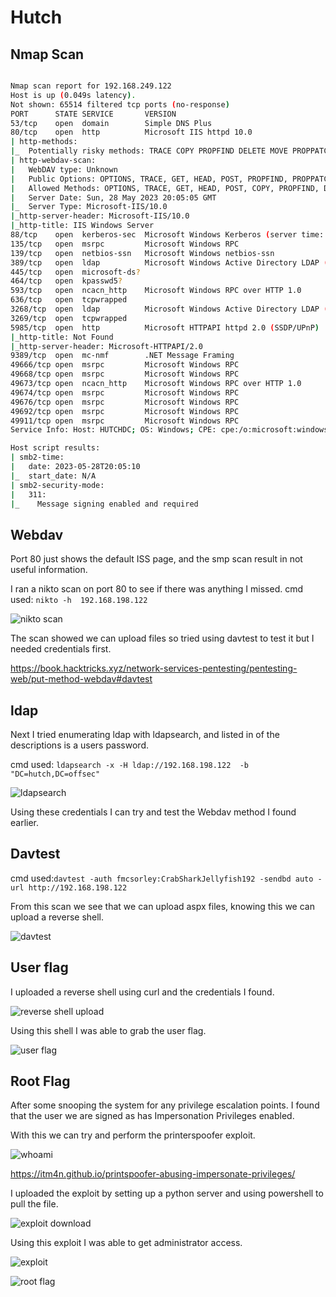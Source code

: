 <h1>Hutch</h1>

<h2>Nmap Scan</h2>


```bash

Nmap scan report for 192.168.249.122
Host is up (0.049s latency).
Not shown: 65514 filtered tcp ports (no-response)
PORT      STATE SERVICE       VERSION
53/tcp    open  domain        Simple DNS Plus
80/tcp    open  http          Microsoft IIS httpd 10.0
| http-methods: 
|_  Potentially risky methods: TRACE COPY PROPFIND DELETE MOVE PROPPATCH MKCOL LOCK UNLOCK PUT
| http-webdav-scan: 
|   WebDAV type: Unknown
|   Public Options: OPTIONS, TRACE, GET, HEAD, POST, PROPFIND, PROPPATCH, MKCOL, PUT, DELETE, COPY, MOVE, LOCK, UNLOCK
|   Allowed Methods: OPTIONS, TRACE, GET, HEAD, POST, COPY, PROPFIND, DELETE, MOVE, PROPPATCH, MKCOL, LOCK, UNLOCK
|   Server Date: Sun, 28 May 2023 20:05:05 GMT
|_  Server Type: Microsoft-IIS/10.0
|_http-server-header: Microsoft-IIS/10.0
|_http-title: IIS Windows Server
88/tcp    open  kerberos-sec  Microsoft Windows Kerberos (server time: 2023-05-28 20:04:17Z)
135/tcp   open  msrpc         Microsoft Windows RPC
139/tcp   open  netbios-ssn   Microsoft Windows netbios-ssn
389/tcp   open  ldap          Microsoft Windows Active Directory LDAP (Domain: hutch.offsec0., Site: Default-First-Site-Name)
445/tcp   open  microsoft-ds?
464/tcp   open  kpasswd5?
593/tcp   open  ncacn_http    Microsoft Windows RPC over HTTP 1.0
636/tcp   open  tcpwrapped
3268/tcp  open  ldap          Microsoft Windows Active Directory LDAP (Domain: hutch.offsec0., Site: Default-First-Site-Name)
3269/tcp  open  tcpwrapped
5985/tcp  open  http          Microsoft HTTPAPI httpd 2.0 (SSDP/UPnP)
|_http-title: Not Found
|_http-server-header: Microsoft-HTTPAPI/2.0
9389/tcp  open  mc-nmf        .NET Message Framing
49666/tcp open  msrpc         Microsoft Windows RPC
49668/tcp open  msrpc         Microsoft Windows RPC
49673/tcp open  ncacn_http    Microsoft Windows RPC over HTTP 1.0
49674/tcp open  msrpc         Microsoft Windows RPC
49676/tcp open  msrpc         Microsoft Windows RPC
49692/tcp open  msrpc         Microsoft Windows RPC
49911/tcp open  msrpc         Microsoft Windows RPC
Service Info: Host: HUTCHDC; OS: Windows; CPE: cpe:/o:microsoft:windows

Host script results:
| smb2-time: 
|   date: 2023-05-28T20:05:10
|_  start_date: N/A
| smb2-security-mode: 
|   311: 
|_    Message signing enabled and required

```

<h2>Webdav</h2>

Port 80 just shows the default ISS page, and the smp scan result in not useful information. 

I ran a nikto scan on port 80 to see if there was anything I missed. 
cmd used:  `nikto -h  192.168.198.122`

![nikto scan](https://i.imgur.com/qvN9aWu.png)

The scan showed we can upload files so tried using davtest to test it but I needed credentials first.

https://book.hacktricks.xyz/network-services-pentesting/pentesting-web/put-method-webdav#davtest


<h2>ldap</h2>

Next I tried enumerating ldap with ldapsearch, and listed in of the descriptions is a users password.

cmd used: `ldapsearch -x -H ldap://192.168.198.122  -b "DC=hutch,DC=offsec"`

![ldapsearch](https://imgur.com/rq5RmFH.png)

Using these credentials I can try and test the Webdav method I found earlier.

<h2>Davtest</h2>

cmd used:`davtest -auth fmcsorley:CrabSharkJellyfish192 -sendbd auto -url http://192.168.198.122`

From this scan we see that we can upload aspx files, knowing this we can upload a reverse shell.


![davtest](https://i.imgur.com/Cw8ItCK.png)

<h2>User flag</h2>

I uploaded a reverse shell using curl and the credentials I found.

![reverse shell upload](https://i.imgur.com/cOgdioF.png)

Using this shell I was able to grab the user flag.

![user flag](https://i.imgur.com/AKyK03t.png)


<h2>Root Flag</h2>

After some snooping the system for any privilege escalation points. I found that the user we are signed as has Impersonation Privileges enabled. 

With this we can try and perform the printerspoofer exploit. 

![whoami](https://i.imgur.com/QR5hxx8.png)

https://itm4n.github.io/printspoofer-abusing-impersonate-privileges/


I uploaded the exploit by setting up a python server and using powershell to pull the file. 

![exploit download](https://i.imgur.com/Rp3OOmZ.png)

Using this exploit I was able to get administrator access. 

![exploit](https://i.imgur.com/50glsu4.png)

![root flag](https://i.imgur.com/JJDyaMr.png)
